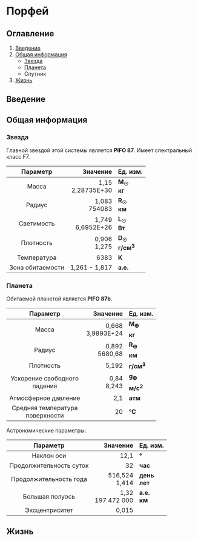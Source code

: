 # Порфей

## Оглавление

1. [Введение](#введение)
2. [Общая информация](#общая-информация)
   - [Звезда](#звезда)
   - [Планета](#планета)
   - Спутник
3. [Жизнь](#жизнь)

## Введение

## Общая информация

### Звезда

Главной звездой этой системы является **PIFO 87**. Имеет спектральный класс F7.

|     Параметр     |            Значение | Ед. изм.                                    |
| :--------------: | ------------------: | :------------------------------------------ |
|      Масса       | 1,15<br>2,28735E+30 | **M<sub>&#9737;</sub><br>кг**               |
|      Радиус      |     1,083<br>754083 | **R<sub>&#9737;</sub><br>км**               |
|    Светимость    | 1,749<br>6,6952E+26 | **L<sub>&#9737;</sub><br>Вт**               |
|    Плотность     |      0,906<br>1,275 | **D<sub>&#9737;</sub><br>г/см<sup>3</sup>** |
|   Температура    |                6383 | **K**                                       |
| Зона обитаемости |       1,261 - 1,817 | **а.е.**                                    |

### Планета

Обитаемой планетой является **PIFO 87b**.

|              Параметр              |            Значение | Ед. изм.                                     |
| :--------------------------------: | ------------------: | :------------------------------------------- |
|               Масса                | 0,668<br>3,9893E+24 | **M<sub>&#128808;</sub><br>кг**              |
|               Радиус               |    0,892<br>5680,68 | **R<sub>&#128808;</sub><br>км**              |
|             Плотность              |               5,192 | **г/см<sup>3</sup>**                         |
|  Ускорение свободного<br>падения   |       0,84<br>8,243 | **g<sub>&#128808;</sub><br>м/с<sup>2</sup>** |
|        Атмосферное давление        |                 2,1 | **атм**                                      |
| Средняя температура<br>поверхности |                  20 | **&deg;C**                                   |

Астрономические параметры:

|        Параметр         |            Значение | Ед. изм.        |
| :---------------------: | ------------------: | :-------------- |
|       Наклон оси        |                12,1 | **&deg;**       |
| Продолжительность суток |                  32 | **час**         |
| Продолжительность года  |    516,524<br>1,414 | **день<br>лет** |
|     Большая полуось     | 1,32<br>197 472 000 | **а.е.<br>км**  |
|     Эксцентриситет      |               0,015 |                 |

## Жизнь